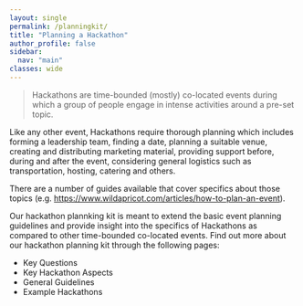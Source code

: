 ```yaml
---
layout: single
permalink: /planningkit/
title: "Planning a Hackathon"
author_profile: false
sidebar:
  nav: "main"
classes: wide
---
```


>Hackathons are time-bounded (mostly) co-located events during which a group of people engage in intense activities around a pre-set topic.

Like any other event, Hackathons require thorough planning which includes forming a leadership team, finding a date, planning a suitable venue, creating and distributing marketing material, providing support before, during and after the event, considering general logistics such as transportation, hosting, catering and others.

There are a number of guides available that cover specifics about those topics (e.g. <a href="https://www.wildapricot.com/articles/how-to-plan-an-event">https://www.wildapricot.com/articles/how-to-plan-an-event</a>).

Our hackathon plannking kit is meant to extend the basic event planning guidelines and provide insight into the specifics of Hackathons as compared to other time-bounded co-located events. Find out more about our hackathon planning kit through the following pages:

<ul>
  <li><a href="{{ relative_url }}/hackathon-planning-kit/key-questions"></a>Key Questions</li>
  <li><a href="{{ relative_url }}/hackathon-planning-kit/features"></a>Key Hackathon Aspects</li>
  <li><a href="{{ relative_url }}/hackathon-planning-kit/general-guidelines"></a>General Guidelines</li>
  <li><a href="{{ relative_url }}/hackathon-planning-kit/example-trees"></a>Example Hackathons</li>
</ul>
